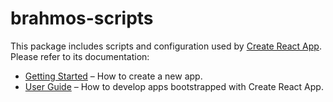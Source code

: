 # brahmos-scripts

This package includes scripts and configuration used by [Create React App](https://github.com/facebook/create-brahmos-app).<br>
Please refer to its documentation:

- [Getting Started](https://facebook.github.io/create-brahmos-app/docs/getting-started) – How to create a new app.
- [User Guide](https://facebook.github.io/create-brahmos-app/) – How to develop apps bootstrapped with Create React App.
